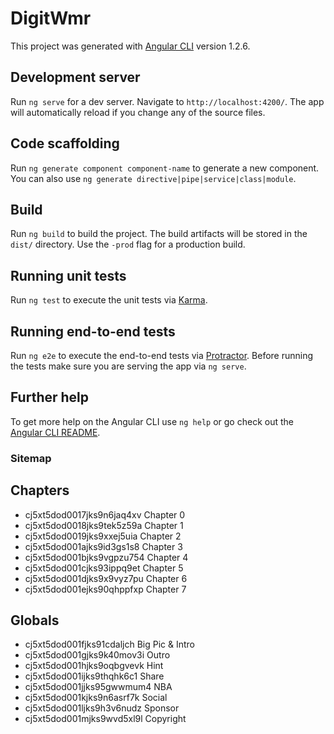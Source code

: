 # DigitWmr

This project was generated with [Angular CLI](https://github.com/angular/angular-cli) version 1.2.6.

## Development server

Run `ng serve` for a dev server. Navigate to `http://localhost:4200/`. The app will automatically reload if you change any of the source files.

## Code scaffolding

Run `ng generate component component-name` to generate a new component. You can also use `ng generate directive|pipe|service|class|module`.

## Build

Run `ng build` to build the project. The build artifacts will be stored in the `dist/` directory. Use the `-prod` flag for a production build.

## Running unit tests

Run `ng test` to execute the unit tests via [Karma](https://karma-runner.github.io).

## Running end-to-end tests

Run `ng e2e` to execute the end-to-end tests via [Protractor](http://www.protractortest.org/).
Before running the tests make sure you are serving the app via `ng serve`.

## Further help

To get more help on the Angular CLI use `ng help` or go check out the [Angular CLI README](https://github.com/angular/angular-cli/blob/master/README.md).



### Sitemap

## Chapters

 - cj5xt5dod0017jks9n6jaq4xv Chapter 0
 - cj5xt5dod0018jks9tek5z59a Chapter 1
 - cj5xt5dod0019jks9xxej5uia Chapter 2
 - cj5xt5dod001ajks9id3gs1s8 Chapter 3
 - cj5xt5dod001bjks9vgpzu754 Chapter 4
 - cj5xt5dod001cjks93ippq9et Chapter 5
 - cj5xt5dod001djks9x9vyz7pu Chapter 6
 - cj5xt5dod001ejks90qhppfxp Chapter 7

## Globals

 - cj5xt5dod001fjks91cdaljch Big Pic & Intro
 - cj5xt5dod001gjks9k40mov3i Outro
 - cj5xt5dod001hjks9oqbgvevk Hint
 - cj5xt5dod001ijks9thqhk6c1 Share
 - cj5xt5dod001jjks95gwwmum4 NBA
 - cj5xt5dod001kjks9n6asrf7k Social
 - cj5xt5dod001ljks9h3v6nudz Sponsor
 - cj5xt5dod001mjks9wvd5xl9l Copyright